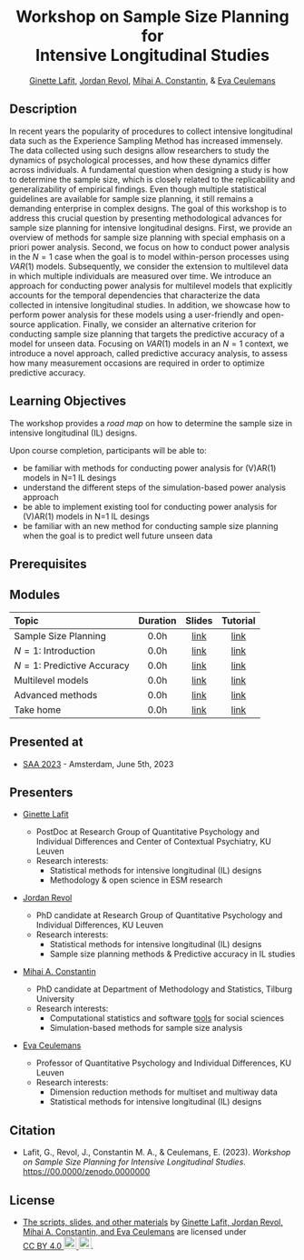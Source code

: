 <!-- Repository title. -->
<h1 align="center">
    Workshop on Sample Size Planning for
    <br>
    Intensive Longitudinal Studies
</h1>

<!-- Authors. -->
<p align="center">
    <a href="https://ppw.kuleuven.be/okp/team/Ginette_Lafit/">Ginette Lafit</a>,
    <a href="https://ppw.kuleuven.be/okp/team/Jordan_Revol/">Jordan Revol</a>,
    <a href="https://mihaiconstantin.com/">Mihai A. Constantin</a>, &
    <a href="https://ppw.kuleuven.be/okp/team/Eva_Ceulemans/">Eva Ceulemans</a>
</p>

## Description

In recent years the popularity of procedures to collect intensive longitudinal
data such as the Experience Sampling Method has increased immensely. The data
collected using such designs allow researchers to study the dynamics of
psychological processes, and how these dynamics differ across individuals. A
fundamental question when designing a study is how to determine the sample size,
which is closely related to the replicability and generalizability of empirical
findings. Even though multiple statistical guidelines are available for sample
size planning, it still remains a demanding enterprise in complex designs. The
goal of this workshop is to address this crucial question by presenting
methodological advances for sample size planning for intensive longitudinal
designs. First, we provide an overview of methods for sample size planning with
special emphasis on a priori power analysis. Second, we focus on how to conduct
power analysis in the $N = 1$ case when the goal is to model within-person
processes using $VAR(1)$ models. Subsequently, we consider the extension to
multilevel data in which multiple individuals are measured over time. We
introduce an approach for conducting power analysis for multilevel models that
explicitly accounts for the temporal dependencies that characterize the data
collected in intensive longitudinal studies. In addition, we showcase how to
perform power analysis for these models using a user-friendly and open-source
application. Finally, we consider an alternative criterion for conducting sample
size planning that targets the predictive accuracy of a model for unseen data.
Focusing on $VAR(1)$ models in an $N = 1$ context, we introduce a novel
approach, called predictive accuracy analysis, to assess how many measurement
occasions are required in order to optimize predictive accuracy.

## Learning Objectives

The workshop provides a *road map* on how to determine the sample size in
intensive longitudinal (IL) designs.

Upon course completion, participants will be able to:

- be familiar with methods for conducting power analysis for (V)AR(1) models in N=1 IL desings
- understand the different steps of the simulation-based power analysis approach
- be able to implement existing tool for conducting power analysis for (V)AR(1) models in N=1 IL desings
- be familiar with an new method for conducting sample size planning when the goal is to predict well future unseen data

## Prerequisites

## Modules

| Topic                        | Duration |      Slides      |     Tutorial     |
| :--------------------------- | :------: | :--------------: | :--------------: |
| Sample Size Planning         |   0.0h   | [link](https://) | [link](https://) |
| $N = 1$: Introduction        |   0.0h   | [link](https://) | [link](https://) |
| $N = 1$: Predictive Accuracy |   0.0h   | [link](https://) | [link](https://) |
| Multilevel models            |   0.0h   | [link](https://) | [link](https://) |
| Advanced methods             |   0.0h   | [link](https://) | [link](https://) |
| Take home                    |   0.0h   | [link](https://) | [link](https://) |

## Presented at

- [SAA 2023](https://www.saa2023.nl/amsterdam/workshops) - Amsterdam, June 5th, 2023

## Presenters

- [Ginette Lafit]
  - PostDoc at Research Group of Quantitative Psychology and Individual Differences and Center of Contextual Psychiatry, KU Leuven
  - Research interests:
    - Statistical methods for intensive longitudinal (IL) designs
    - Methodology & open science in ESM research

- [Jordan Revol]
  - PhD candidate at Research Group of Quantitative Psychology and Individual Differences, KU Leuven
  - Research interests:
    - Statistical methods for intensive longitudinal (IL) designs
    - Sample size planning methods & Predictive accuracy in IL studies

- [Mihai A. Constantin]
  - PhD candidate at Department of Methodology and Statistics, Tilburg University
  - Research interests:
    - Computational statistics and software [tools](https://github.com/mihaiconstantin) for social sciences
    - Simulation-based methods for sample size analysis

- [Eva Ceulemans]
  - Professor of Quantitative Psychology and Individual Differences, KU Leuven
  - Research interests:
    - Dimension reduction methods for multiset and multiway data
    - Statistical methods for intensive longitudinal (IL) designs

## Citation
- Lafit, G., Revol, J., Constantin M. A., & Ceulemans, E. (2023). *Workshop on
  Sample Size Planning for Intensive Longitudinal Studies*.
  https://00.0000/zenodo.0000000

## License
- <p class="license-cc" xmlns:cc="https://creativecommons.org/ns#" xmlns:dct="https://purl.org/dc/terms/"><a property="dct:title" rel="cc:attributionURL" href="https://github.com/mihaiconstantin/sample-size-workshop">The scripts, slides, and other materials</a> by <a rel="cc:attributionURL dct:creator" property="cc:attributionName" href="https://github.com/mihaiconstantin/sample-size-workshop#citation">Ginette Lafit, Jordan Revol, Mihai A. Constantin, and Eva Ceulemans</a> are licensed under <a href="https://creativecommons.org/licenses/by/4.0/?ref=chooser-v1" target="_blank" rel="license noopener noreferrer" style="display:inline-block;">CC BY 4.0 <img style="height:22px!important" src="https://mirrors.creativecommons.org/presskit/icons/cc.svg?ref=chooser-v1"> <img style="height:22px!important" src="https://mirrors.creativecommons.org/presskit/icons/by.svg?ref=chooser-v1"></a>.</p>

[Ginette Lafit]: https://ppw.kuleuven.be/okp/team/Ginette_Lafit/
[Jordan Revol]: https://ppw.kuleuven.be/okp/team/Jordan_Revol/
[Mihai A. Constantin]: https://mihaiconstantin.com/
[Eva Ceulemans]: https://ppw.kuleuven.be/okp/team/Eva_Ceulemans/
